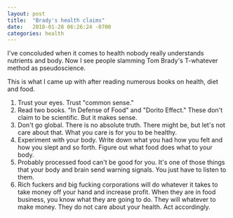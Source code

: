 ```yaml
---
layout: post
title:  "Brady's health claims"
date:   2018-01-28 06:26:24 -0700
categories: health
---
```


I've concoluded when it comes to health nobody really understands nutrients and body. Now I see people slamming Tom Brady's T-whatever method as pseudoscience.

This is what I came up with after reading numerous books on health, diet and food.

1. Trust your eyes. Trust "common sense."
2. Read two books. "In Defense of Food" and "Dorito Effect." These don't claim to be scientific. But it makes sense.
3. Don't go global. There is no absolute truth. There might be, but let's not care about that. What you care is for you to be healthy.
4. Experiment with your body. Write down what you had how you felt and how you slept and so forth. Figure out what food does what to your body.
5. Probably processed food can't be good for you. It's one of those things that your body and brain send warning signals. You just have to listen to them.
6. Rich fuckers and big fucking corporations will do whatever it takes to take money off your hand and increase profit. When they are in food business, you know what they are going to do. They will whatever to make money. They do not care about your health. Act accordingly.
